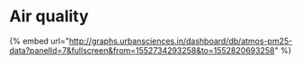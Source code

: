 # Air quality

{% embed url="http://graphs.urbansciences.in/dashboard/db/atmos-pm25-data?panelId=7&fullscreen&from=1552734293258&to=1552820693258" %}



